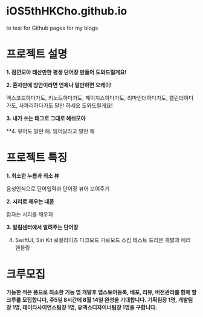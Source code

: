 # iOS5thHKCho.github.io
to test for Github pages for my blogs
# **프로젝트 설명**

**1. 잠깐모아 태산만한 평생 단어장 만들어 도와드릴게요!**

**2. 혼자만에 방안이라면 언제나 말만하면 오케이!**

엑스코드하다가도, 키노트하다가도, 페이지스하다가도, 리마인더하다가도, 캘린더하다가도, 사파리하다가도 말만 하세요 도와드릴게요!

**3. 내가 쓰는 태그로 그대로 해쉬모아**

**4. 뷰어도 말만 해. 읽어달라고 말만 해

# **프로젝트 특징**

**1. 최소한 누름과 최소 뷰**

음성인식으로 단어입력과 단어장 뷰어 보여주기

**2. 시리로 깨우는 내폰**

잠자는 시리를 깨우자

**3. 알림센터에서 알려주는 단어장**

4. SwiftUI, Siri Kit 로컬라이즈 다크모드 가로모드 스킴 테스트 드리븐 개발과 에러 핸들링

# **크루모집**

**가능한 적은 품으로 최소한 기능 앱 개발후 앱스토어등록, 배포, 리뷰, 버전관리를 함께 할 크루를 모집합니다, 주5일 8시간에 8월 14일 완성을 기대합니다. 기획팀장 1명, 개발팀장 1명, 데이타사이언스팀장 1명, 유엑스디자이너팀장 1명을 구합니다.**
